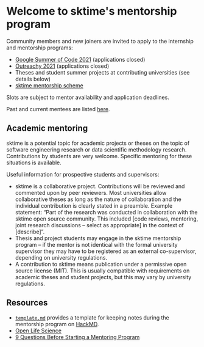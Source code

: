 # Welcome to sktime's mentorship program

Community members and new joiners are invited to apply to the internship and mentorship programs: 
- [Google Summer of Code 2021](https://github.com/sktime/mentoring/blob/main/internships/gsoc.md) (applications closed)
- [Outreachy 2021](https://github.com/sktime/mentoring/blob/main/internships/outreachy.md) (applications closed)
- Theses and student summer projects at contributing universities (see details below)
- [sktime mentorship scheme](https://www.sktime.org/en/latest/mentoring.html)

Slots are subject to mentor availability and application deadlines.

Past and current mentees are listed [here](https://github.com/sktime/mentoring/issues?q=label%3Amentoring+).

## Academic mentoring
sktime is a potential topic for academic projects or theses on the topic of software engineering research or data scientific methodology research. 
Contributions by students are very welcome. 
Specific mentoring for these situations is available.

Useful information for prospective students and supervisors:
- sktime is a collaborative project. Contributions will be reviewed and commented upon by peer reviewers. Most universities allow collaborative theses as long as the nature of collaboration and the individual contribution is clearly stated in a preamble. Example statement: “Part of the research was conducted in collaboration with the sktime open source community. This included [code reviews, mentoring, joint research discussions – select as appropriate] in the context of [describe]”.
- Thesis and project students may engage in the sktime mentorship program – if the mentor is not identical with the formal university supervisor they may have to be registered as an external co-supervisor, depending on university regulations.
- A contribution to sktime means publication under a permissive open source license (MIT). This is usually compatible with requirements on academic theses and student projects, but this may vary by university regulations.

## Resources
* [`template.md`](https://github.com/sktime/mentorship-programme/blob/master/template.md) provides a template for keeping notes during the mentorship program on [HackMD](https://hackmd.io).
* [Open Life Science](https://openlifesci.org)
* [9 Questions Before Starting a Mentoring Program](http://www.mentoringstandard.com/9-questions-before-starting-a-mentoring-program/)
